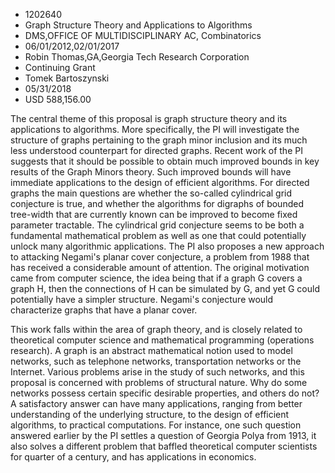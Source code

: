 
* 1202640
* Graph Structure Theory and Applications to Algorithms
* DMS,OFFICE OF MULTIDISCIPLINARY AC, Combinatorics
* 06/01/2012,02/01/2017
* Robin Thomas,GA,Georgia Tech Research Corporation
* Continuing Grant
* Tomek Bartoszynski
* 05/31/2018
* USD 588,156.00

The central theme of this proposal is graph structure theory and its
applications to algorithms. More specifically, the PI will investigate the
structure of graphs pertaining to the graph minor inclusion and its much less
understood counterpart for directed graphs. Recent work of the PI suggests that
it should be possible to obtain much improved bounds in key results of the Graph
Minors theory. Such improved bounds will have immediate applications to the
design of efficient algorithms. For directed graphs the main questions are
whether the so-called cylindrical grid conjecture is true, and whether the
algorithms for digraphs of bounded tree-width that are currently known can be
improved to become fixed parameter tractable. The cylindrical grid conjecture
seems to be both a fundamental mathematical problem as well as one that could
potentially unlock many algorithmic applications. The PI also proposes a new
approach to attacking Negami's planar cover conjecture, a problem from 1988 that
has received a considerable amount of attention. The original motivation came
from computer science, the idea being that if a graph G covers a graph H, then
the connections of H can be simulated by G, and yet G could potentially have a
simpler structure. Negami's conjecture would characterize graphs that have a
planar cover.

This work falls within the area of graph theory, and is closely related to
theoretical computer science and mathematical programming (operations research).
A graph is an abstract mathematical notion used to model networks, such as
telephone networks, transportation networks or the Internet. Various problems
arise in the study of such networks, and this proposal is concerned with
problems of structural nature. Why do some networks possess certain specific
desirable properties, and others do not? A satisfactory answer can have many
applications, ranging from better understanding of the underlying structure, to
the design of efficient algorithms, to practical computations. For instance, one
such question answered earlier by the PI settles a question of Georgia Polya
from 1913, it also solves a different problem that baffled theoretical computer
scientists for quarter of a century, and has applications in economics.
